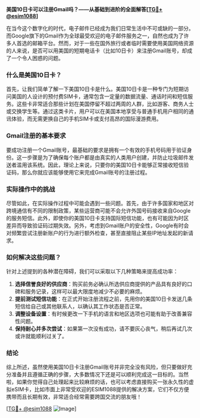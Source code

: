 **美国10日卡可以注册Gmail吗？——从基础到进阶的全面解答[[TG💪+ @esim1088](https://t.me/s/esim1088)]**

在当今这个数字化的时代，电子邮件已经成为我们日常生活中不可或缺的一部分。而Google旗下的Gmail作为全球最受欢迎的电子邮件服务之一，自然也成为了许多人首选的邮箱平台。然而，对于一些在国外旅行或者临时需要使用美国网络资源的人来说，是否可以用美国的短期电话卡（比如10日卡）来注册Gmail账号，却成了一个令人困惑的问题。

### 什么是美国10日卡？

首先，让我们简单了解一下美国10日卡是什么。美国10日卡是一种专门为短期访问美国的人设计的预付费SIM卡，通常包含一定量的数据流量、通话时间和短信服务。这些卡非常适合那些计划在美国停留不超过两周的人群，比如游客、商务人士或交换学生等。通过这类卡片，用户可以在美国本地享受与普通手机用户相同的通讯体验，而无需更换自己的手机SIM卡或支付高昂的国际漫游费用。

### Gmail注册的基本要求

要成功注册一个Gmail账号，最基础的要求是拥有一个有效的手机号码用于验证身份。这一步骤是为了确保每个账户都是由真实的人类用户创建，并防止垃圾邮件发送者滥用该系统。因此，理论上来说，只要你的美国10日卡能够正常接收短信验证码，那么你就应该能够使用它来完成Gmail账号的注册过程。

### 实际操作中的挑战

尽管如此，在实际操作过程中可能会遇到一些问题。首先，由于许多国家和地区对跨境通信有不同的限制政策，某些运营商可能不会允许外国号码接收来自Google的服务短信。此外，即使你的美国10日卡支持国际短信功能，也有可能因为时区差异而导致验证码过期失效。另外，考虑到Gmail账户的安全性，Google有时会对频繁尝试注册新账户的行为进行额外检查，甚至直接阻止某些IP地址发起的新请求。

### 如何解决这些问题？

针对上述提到的各种潜在障碍，我们可以采取以下几种策略来提高成功率：

1. **选择信誉良好的供应商**：购买前务必确认所选供应商提供的产品具有良好的口碑和服务记录，这样可以最大限度地减少不必要的麻烦。
2. **提前测试短信功能**：在正式开始注册流程之前，先用你的美国10日卡发送几条短信给自己或其他联系人，以确认其工作状态是否正常。
3. **调整设备设置**：有时候更改一下手机的语言和地区选项也可能有助于改善兼容性问题。
4. **保持耐心并多次尝试**：如果第一次没有成功，请不要灰心丧气，稍后再试几次或许就能顺利过关了。

### 结论

综上所述，虽然使用美国10日卡注册Gmail账号并非完全没有风险，但只要做好充分准备并且遵循正确的步骤，大多数情况下还是可以顺利完成这一目标的。当然啦，如果你觉得自己处理起来比较麻烦的话，也可以考虑直接购买一张永久性的虚拟eSIM卡，比如市面上非常受欢迎的ESIM1088提供的解决方案，它们不仅方便携带而且长期有效，非常适合经常需要跨国交流的朋友哦！

[[TG💪+ @esim1088](https://t.me/s/esim1088) ![Image](https://i.postimg.cc/4NQfJmqS/Snipaste-2025-05-13-00-14-12.png)]